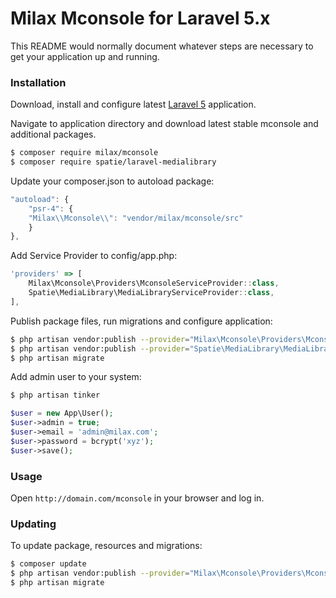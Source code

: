 # Milax Mconsole for Laravel 5.x #

This README would normally document whatever steps are necessary to get your application up and running.

### Installation ###

Download, install and configure latest [Laravel 5](http://laravel.com) application.

Navigate to application directory and download latest stable mconsole and additional packages.

```sh
$ composer require milax/mconsole
$ composer require spatie/laravel-medialibrary
```

Update your composer.json to autoload package:

```javascript
"autoload": {
    "psr-4": {
	"Milax\\Mconsole\\": "vendor/milax/mconsole/src"
    }
},
```

Add Service Provider to config/app.php:

```javascript
'providers' => [
    Milax\Mconsole\Providers\MconsoleServiceProvider::class,
    Spatie\MediaLibrary\MediaLibraryServiceProvider::class,
],
```

Publish package files, run migrations and configure application:

```sh
$ php artisan vendor:publish --provider="Milax\Mconsole\Providers\MconsoleServiceProvider"
$ php artisan vendor:publish --provider="Spatie\MediaLibrary\MediaLibraryServiceProvider"
$ php artisan migrate
```

Add admin user to your system:

```sh
$ php artisan tinker
```

```php
$user = new App\User();
$user->admin = true;
$user->email = 'admin@milax.com';
$user->password = bcrypt('xyz');
$user->save();
```


### Usage ###

Open `http://domain.com/mconsole` in your browser and log in.

### Updating ###

To update package, resources and migrations:

```sh
$ composer update
$ php artisan vendor:publish --provider="Milax\Mconsole\Providers\MconsoleServiceProvider"
$ php artisan migrate
```
